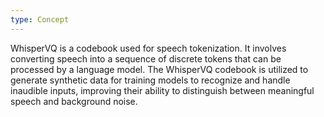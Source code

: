 ```yaml
---
type: Concept
---
```


WhisperVQ is a codebook used for speech tokenization. It involves converting speech into a sequence of discrete tokens that can be processed by a language model. The WhisperVQ codebook is utilized to generate synthetic data for training models to recognize and handle inaudible inputs, improving their ability to distinguish between meaningful speech and background noise.